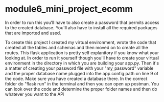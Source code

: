 # module6_mini_project_ecomm

In order to run this you'll have to also create a password that permits access to the created database. You'll also have to install all the required packages that are imported and used. 

To create this project I created my virtual environment, wrote the code that created all the tables and schemas and then moved on to create all the routes. This flask application is pretty self explanitory if you know what your looking at. In order to run it yourself though you'll have to create your virtual environment in the directory in which you are building your app.py. Then it's a matter of creating your password file with your "my_password" variable and the proper database name plugged into the app.config path on line 9 of the code. Make sure you have created a database there. In the correct folder do "flask run" in the terminal and then you can open up postman. You can look over the code and determine the proper folder names and then do whatever you want to the API
